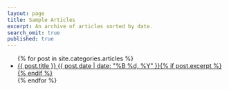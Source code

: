 ```yaml
---
layout: page
title: Sample Articles
excerpt: An archive of articles sorted by date.
search_omit: true
published: true
---
```


<ul class="post-list">
{% for post in site.categories.articles %} 
  <li><article><a href="{{ site.url }}{{ post.url }}">{{ post.title }} <span class="entry-date"><time datetime="{{ post.date | date_to_xmlschema }}">{{ post.date | date: "%B %d, %Y" }}</time></span>{% if post.excerpt %} <!--span class="excerpt">{{ post.excerpt | remove: '\[ ... \]' | remove: '\( ... \)' | markdownify | strip_html | strip_newlines | escape_once }}</span-->{% endif %}</a></article></li>
{% endfor %}
</ul>
